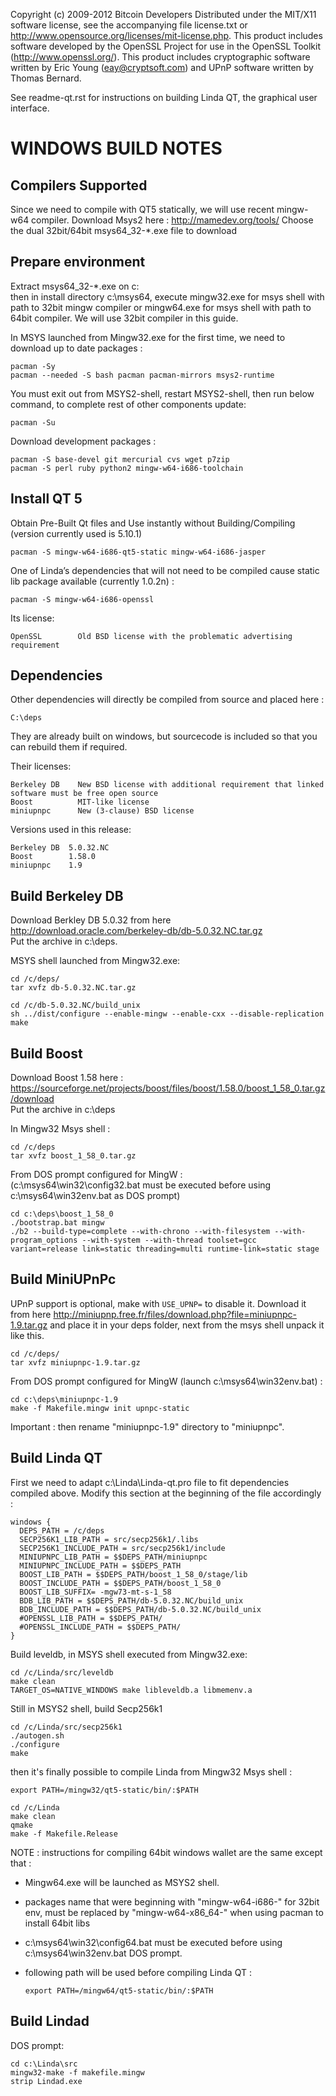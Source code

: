Copyright (c) 2009-2012 Bitcoin Developers
Distributed under the MIT/X11 software license, see the accompanying
file license.txt or http://www.opensource.org/licenses/mit-license.php.
This product includes software developed by the OpenSSL Project for use in
the OpenSSL Toolkit (http://www.openssl.org/).  This product includes
cryptographic software written by Eric Young (eay@cryptsoft.com) and UPnP
software written by Thomas Bernard.


See readme-qt.rst for instructions on building Linda QT, the
graphical user interface.

WINDOWS BUILD NOTES
===================

Compilers Supported
-------------------
Since we need to compile with QT5 statically, we will use recent mingw-w64 compiler.
Download Msys2 here : http://mamedev.org/tools/
Choose the dual 32bit/64bit msys64_32-*.exe file to download

Prepare environment
-------------------
Extract msys64_32-*.exe on c:\
then in install directory c:\msys64, execute mingw32.exe for msys shell with path to 32bit mingw compiler or mingw64.exe for msys shell with path to 64bit compiler. We will use 32bit compiler in this guide.

In MSYS launched from Mingw32.exe for the first time, we need to download up to date packages :

	pacman -Sy
	pacman --needed -S bash pacman pacman-mirrors msys2-runtime

You must exit out from MSYS2-shell, restart MSYS2-shell, then run below command, to complete rest of other components update:

	pacman -Su

Download development packages :

	pacman -S base-devel git mercurial cvs wget p7zip
	pacman -S perl ruby python2 mingw-w64-i686-toolchain

Install QT 5
---------------
Obtain Pre-Built Qt files and Use instantly without Building/Compiling (version currently used is 5.10.1)

	pacman -S mingw-w64-i686-qt5-static mingw-w64-i686-jasper 
	
One of Linda’s dependencies that will not need to be compiled cause static lib package available (currently 1.0.2n) :

	pacman -S mingw-w64-i686-openssl

Its license:

	OpenSSL        Old BSD license with the problematic advertising requirement

Dependencies
------------
Other dependencies will directly be compiled from source and placed here :

	C:\deps

They are already built on windows, but sourcecode is included so that you can rebuild them if required.

Their licenses:

	Berkeley DB    New BSD license with additional requirement that linked software must be free open source
	Boost          MIT-like license
	miniupnpc      New (3-clause) BSD license

Versions used in this release:

	Berkeley DB  5.0.32.NC
	Boost        1.58.0
	miniupnpc    1.9

Build Berkeley DB
-----------
Download Berkley DB 5.0.32 from here 
http://download.oracle.com/berkeley-db/db-5.0.32.NC.tar.gz
<br>Put the archive in c:\deps.

MSYS shell launched from Mingw32.exe:

	cd /c/deps/
	tar xvfz db-5.0.32.NC.tar.gz

	cd /c/db-5.0.32.NC/build_unix
	sh ../dist/configure --enable-mingw --enable-cxx --disable-replication
	make

Build Boost
-----
Download Boost 1.58 here : https://sourceforge.net/projects/boost/files/boost/1.58.0/boost_1_58_0.tar.gz/download
<br>Put the archive in c:\deps

In Mingw32 Msys shell :

	cd /c/deps
	tar xvfz boost_1_58_0.tar.gz

From DOS prompt configured for MingW :<br>
(c:\msys64\win32\config32.bat must be executed before using c:\msys64\win32env.bat as DOS prompt)

	cd c:\deps\boost_1_58_0
	./bootstrap.bat mingw
	./b2 --build-type=complete --with-chrono --with-filesystem --with-program_options --with-system --with-thread toolset=gcc variant=release link=static threading=multi runtime-link=static stage

Build MiniUPnPc
---------
UPnP support is optional, make with `USE_UPNP=` to disable it.
Download it from here http://miniupnp.free.fr/files/download.php?file=miniupnpc-1.9.tar.gz
and place it in your deps folder, next from the msys shell unpack it like this.

	cd /c/deps/
	tar xvfz miniupnpc-1.9.tar.gz

From DOS prompt configured for MingW (launch c:\msys64\win32env.bat) :

	cd c:\deps\miniupnpc-1.9
	make -f Makefile.mingw init upnpc-static
	
Important : then rename "miniupnpc-1.9" directory to "miniupnpc".

Build Linda QT
-------
First we need to adapt c:\Linda\Linda-qt.pro file to fit dependencies compiled above. Modify this section at the beginning of the file accordingly :

    windows {
      DEPS_PATH = /c/deps
      SECP256K1_LIB_PATH = src/secp256k1/.libs
      SECP256K1_INCLUDE_PATH = src/secp256k1/include
      MINIUPNPC_LIB_PATH = $$DEPS_PATH/miniupnpc
      MINIUPNPC_INCLUDE_PATH = $$DEPS_PATH
      BOOST_LIB_PATH = $$DEPS_PATH/boost_1_58_0/stage/lib
      BOOST_INCLUDE_PATH = $$DEPS_PATH/boost_1_58_0
      BOOST_LIB_SUFFIX= -mgw73-mt-s-1_58
      BDB_LIB_PATH = $$DEPS_PATH/db-5.0.32.NC/build_unix
      BDB_INCLUDE_PATH = $$DEPS_PATH/db-5.0.32.NC/build_unix
      #OPENSSL_LIB_PATH = $$DEPS_PATH/
      #OPENSSL_INCLUDE_PATH = $$DEPS_PATH/
    }

Build leveldb, in MSYS shell executed from Mingw32.exe:

    cd /c/Linda/src/leveldb
    make clean
    TARGET_OS=NATIVE_WINDOWS make libleveldb.a libmemenv.a

Still in MSYS2 shell, build Secp256k1

    cd /c/Linda/src/secp256k1
    ./autogen.sh
    ./configure
    make

then it's finally possible to compile Linda from Mingw32 Msys shell :

	export PATH=/mingw32/qt5-static/bin/:$PATH

	cd /c/Linda
	make clean
	qmake
	make -f Makefile.Release

NOTE : instructions for compiling 64bit windows wallet are the same except that :
- Mingw64.exe will be launched as MSYS2 shell.
- packages name that were beginning with "mingw-w64-i686-" for 32bit env, must be replaced by "mingw-w64-x86_64-" when using pacman to install 64bit libs
- c:\msys64\win32\config64.bat must be executed before using c:\msys64\win32env.bat DOS prompt.
- following path will be used before compiling Linda QT :

      export PATH=/mingw64/qt5-static/bin/:$PATH


Build Lindad
-------
DOS prompt:

    cd c:\Linda\src
    mingw32-make -f makefile.mingw
    strip Lindad.exe
